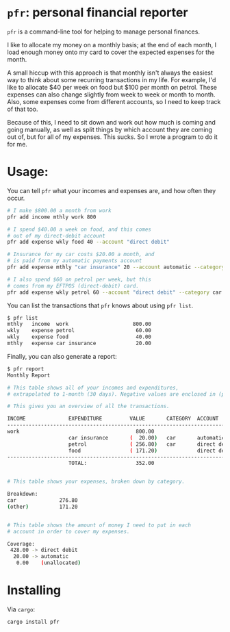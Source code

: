 # `pfr`: personal financial reporter

`pfr` is a command-line tool for helping to manage personal finances.

I like to allocate my money on a monthly basis; at the end of each month, I 
load enough money onto my card to cover the expected expenses for the month.

A small hiccup with this approach is that monthly isn't always the easiest way
to think about some recurring transactions in my life. For example, I'd like to
allocate $40 per week on food but $100 per month on petrol. These expenses can
also change slightly from week to week or month to month. Also, some expenses
come from different accounts, so I need to keep track of that too.

Because of this, I need to sit down and work out how much is coming and going
manually, as well as split things by which account they are coming out of, but
for all of my expenses. This sucks. So I wrote a program to do it for me.


# Usage:

You can tell `pfr` what your incomes and expenses are, and how often they occur.

```bash
# I make $800.00 a month from work
pfr add income mthly work 800 

# I spend $40.00 a week on food, and this comes
# out of my direct-debit account
pfr add expense wkly food 40 --account "direct debit"

# Insurance for my car costs $20.00 a month, and
# is paid from my automatic payments account
pfr add expense mthly "car insurance" 20 --account automatic --category car

# I also spend $60 on petrol per week, but this
# comes from my EFTPOS (direct-debit) card.
pfr add expense wkly petrol 60 --account "direct debit" --category car

```

You can list the transactions that `pfr` knows about using `pfr list`.

```bash
$ pfr list
mthly	income	work                	 800.00
wkly	expense	petrol              	  60.00
wkly	expense	food                	  40.00
mthly	expense	car insurance       	  20.00
```

Finally, you can also generate a report:

```bash
$ pfr report
Monthly Report

# This table shows all of your incomes and expenditures,
# extrapolated to 1-month (30 days). Negative values are enclosed in (parentheses).

# This gives you an overview of all the transactions.

INCOME              EXPENDITURE         VALUE       CATEGORY  ACCOUNT 
-----------------------------------------------------------------------
work                                      800.00                      
                    car insurance       (  20.00)   car       automatic
                    petrol              ( 256.80)   car       direct debit
                    food                ( 171.20)             direct debit
-----------------------------------------------------------------------
                    TOTAL:                352.00                      


# This table shows your expenses, broken down by category.

Breakdown:
car              276.80
(other)          171.20


# This table shows the amount of money I need to put in each
# account in order to cover my expenses.

Coverage:
 428.00 -> direct debit
  20.00 -> automatic 
   0.00    (unallocated)
```

# Installing

Via `cargo`:

```bash
cargo install pfr
```

